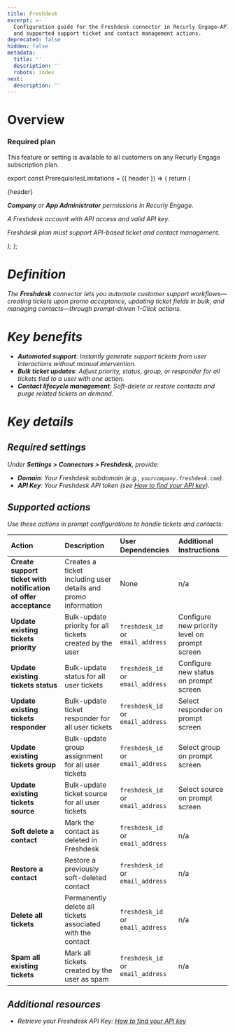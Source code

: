 ```yaml
---
title: Freshdesk
excerpt: >-
  Configuration guide for the Freshdesk connector in Recurly Engage—API setup
  and supported support ticket and contact management actions.
deprecated: false
hidden: false
metadata:
  title: ''
  description: ''
  robots: index
next:
  description: ''
---
```

# Overview

### Required plan

This feature or setting is available to all customers on any Recurly Engage subscription plan.

export const PrerequisitesLimitations = ({ header }) => {
  return (
    <div className="flex justify-start">
      <div className="rounded-md p-6 m-4 max-w-lg shadow-md border border-gray-300 dark:bg-gray-800 dark:border-gray-600">
        <p className="text-lg font-bold">{header}</p>
        <p>
          <i className="fa-solid fa-check mr-2" />
          <strong>Company</strong> or <strong>App Administrator</strong> permissions in Recurly Engage.
        </p>
        <p>
          <i className="fa-solid fa-check mr-2" />
          A Freshdesk account with API access and valid API key.
        </p>
        <p>
          <i className="fa-solid fa-exclamation-triangle mr-4" />
          Freshdesk plan must support API-based ticket and contact management.
        </p>
      </div>
    </div>
  );
};

<PrerequisitesLimitations header="Prerequisites & limitations" />

# Definition

The **Freshdesk** connector lets you automate customer support workflows—creating tickets upon promo acceptance, updating ticket fields in bulk, and managing contacts—through prompt-driven 1-Click actions.

# Key benefits

* **Automated support**: Instantly generate support tickets from user interactions without manual intervention.
* **Bulk ticket updates**: Adjust priority, status, group, or responder for all tickets tied to a user with one action.
* **Contact lifecycle management**: Soft-delete or restore contacts and purge related tickets on demand.

# Key details

## Required settings

Under **Settings > Connectors > Freshdesk**, provide:

* **Domain**: Your Freshdesk subdomain (e.g., `yourcompany.freshdesk.com`).
* **API Key**: Your Freshdesk API token (see [How to find your API key](https://support.freshdesk.com/support/solutions/articles/215517-how-to-find-your-api-key)).

## Supported actions

Use these actions in prompt configurations to handle tickets and contacts:

| Action                                                          | Description                                                   | User Dependencies                 | Additional Instructions                       |
| :-------------------------------------------------------------- | :------------------------------------------------------------ | :-------------------------------- | :-------------------------------------------- |
| **Create support ticket with notification of offer acceptance** | Creates a ticket including user details and promo information | None                              | n/a                                           |
| **Update existing tickets priority**                            | Bulk-update priority for all tickets created by the user      | `freshdesk_id` or `email_address` | Configure new priority level on prompt screen |
| **Update existing tickets status**                              | Bulk-update status for all user tickets                       | `freshdesk_id` or `email_address` | Configure new status on prompt screen         |
| **Update existing tickets responder**                           | Bulk-update ticket responder for all user tickets             | `freshdesk_id` or `email_address` | Select responder on prompt screen             |
| **Update existing tickets group**                               | Bulk-update group assignment for all user tickets             | `freshdesk_id` or `email_address` | Select group on prompt screen                 |
| **Update existing tickets source**                              | Bulk-update ticket source for all user tickets                | `freshdesk_id` or `email_address` | Select source on prompt screen                |
| **Soft delete a contact**                                       | Mark the contact as deleted in Freshdesk                      | `freshdesk_id` or `email_address` | n/a                                           |
| **Restore a contact**                                           | Restore a previously soft-deleted contact                     | `freshdesk_id` or `email_address` | n/a                                           |
| **Delete all tickets**                                          | Permanently delete all tickets associated with the contact    | `freshdesk_id` or `email_address` | n/a                                           |
| **Spam all existing tickets**                                   | Mark all tickets created by the user as spam                  | `freshdesk_id` or `email_address` | n/a                                           |

## Additional resources

* Retrieve your Freshdesk API Key: [How to find your API key](https://support.freshdesk.com/support/solutions/articles/215517-how-to-find-your-api-key)